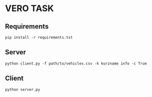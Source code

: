 # VERO TASK

## Requirements

`pip install -r requirements.txt`

## Server

`python client.py -f path/to/vehicles.csv -k kurzname info -c True
`

## Client


`python server.py
`